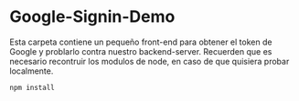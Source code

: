 # Google-Signin-Demo

Esta carpeta contiene un pequeño front-end para obtener el token de Google y problarlo contra nuestro backend-server.
Recuerden que es necesario recontruir los modulos de node, en caso de que quisiera probar localmente.

``npm install``